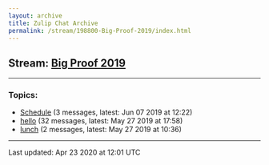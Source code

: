 ```yaml
---
layout: archive
title: Zulip Chat Archive
permalink: /stream/198800-Big-Proof-2019/index.html
---
```


## Stream: [Big Proof 2019](http://robertylewis.com/website_test/stream/198800-Big-Proof-2019/index.html)
---

### Topics:

* [Schedule](topic/Schedule.html) (3 messages, latest: Jun 07 2019 at 12:22)
* [hello](topic/hello.html) (32 messages, latest: May 27 2019 at 17:58)
* [lunch](topic/lunch.html) (2 messages, latest: May 27 2019 at 10:36)

<hr><p>Last updated: Apr 23 2020 at 12:01 UTC</p>